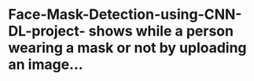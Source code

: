 # Face-Mask-Detection-using-CNN-DL-project- shows while a person wearing a mask or not by uploading an image...
